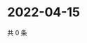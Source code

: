 # 2022-04-15

共 0 条

<!-- BEGIN WEIBO -->
<!-- 最后更新时间 Fri Apr 15 2022 07:00:35 GMT+0800 (China Standard Time) -->

<!-- END WEIBO -->
